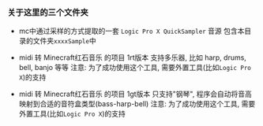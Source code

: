### 关于这里的三个文件夹
- mc中通过采样的方式提取的一套 `Logic Pro X QuickSampler` 音源
包含本目录的文件夹`xxxxSample`中

- midi 转 Minecraft红石音乐 的项目 1rt版本
支持多乐器, 比如 harp, drums, bell, banjo 等等
注意: 为了成功使用这个工具, 需要外置工具(比如`Logic Pro X`)的支持

- midi 转 Minecraft红石音乐 的项目 1gt版本
只支持"钢琴", 程序会自动将音高映射到合适的音符盒类型(bass-harp-bell)
注意: 为了成功使用这个工具, 需要外置工具(比如`Logic Pro X`)的支持
